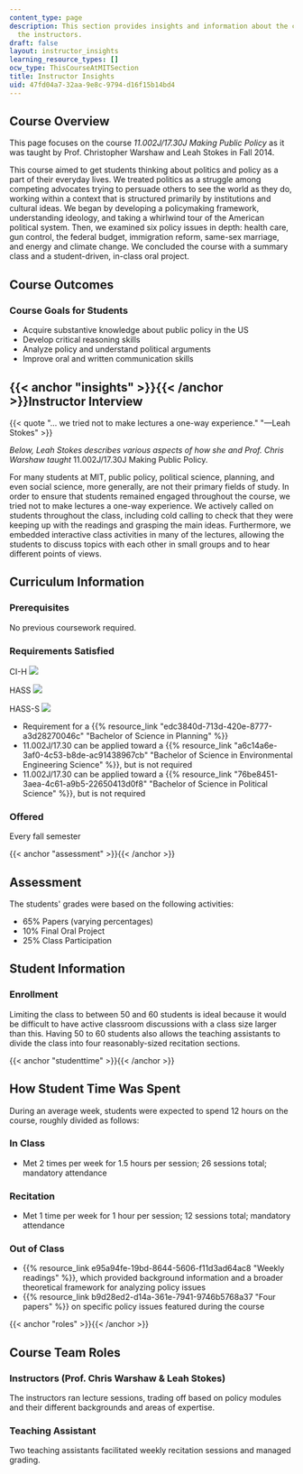 ```yaml
---
content_type: page
description: This section provides insights and information about the course from
  the instructors.
draft: false
layout: instructor_insights
learning_resource_types: []
ocw_type: ThisCourseAtMITSection
title: Instructor Insights
uid: 47fd04a7-32aa-9e8c-9794-d16f15b14bd4
---
```

## Course Overview

This page focuses on the course _11.002J/17.30J Making Public Policy_ as it was taught by Prof. Christopher Warshaw and Leah Stokes in Fall 2014.

This course aimed to get students thinking about politics and policy as a part of their everyday lives. We treated politics as a struggle among competing advocates trying to persuade others to see the world as they do, working within a context that is structured primarily by institutions and cultural ideas. We began by developing a policymaking framework, understanding ideology, and taking a whirlwind tour of the American political system. Then, we examined six policy issues in depth: health care, gun control, the federal budget, immigration reform, same-sex marriage, and energy and climate change. We concluded the course with a summary class and a student-driven, in-class oral project.

## Course Outcomes

### Course Goals for Students

- Acquire substantive knowledge about public policy in the US
- Develop critical reasoning skills
- Analyze policy and understand political arguments
- Improve oral and written communication skills

## {{< anchor "insights" >}}{{< /anchor >}}Instructor Interview

{{< quote "… we tried not to make lectures a one-way experience." "—Leah Stokes" >}}

_Below, Leah Stokes describes various aspects of how she and Prof. Chris Warshaw taught_ 11.002J/17.30J Making Public Policy.

For many students at MIT, public policy, political science, planning, and even social science, more generally, are not their primary fields of study. In order to ensure that students remained engaged throughout the course, we tried not to make lectures a one-way experience. We actively called on students throughout the class, including cold calling to check that they were keeping up with the readings and grasping the main ideas. Furthermore, we embedded interactive class activities in many of the lectures, allowing the students to discuss topics with each other in small groups and to hear different points of views.

## Curriculum Information

### Prerequisites

No previous coursework required.

### Requirements Satisfied

CI-H ![](/images/educator/icon-question-cih.png)

HASS ![](/images/educator/icon-question-hass.png)

HASS-S ![](/images/educator/icon-question-hass-s.png)

- Requirement for a {{% resource_link "edc3840d-713d-420e-8777-a3d28270046c" "Bachelor of Science in Planning" %}}
- 11.002J/17.30 can be applied toward a {{% resource_link "a6c14a6e-3af0-4c53-b8de-ac91438967cb" "Bachelor of Science in Environmental Engineering Science" %}}, but is not required
- 11.002J/17.30 can be applied toward a {{% resource_link "76be8451-3aea-4c61-a9b5-22650413d0f8" "Bachelor of Science in Political Science" %}}, but is not required

### Offered

Every fall semester

{{< anchor "assessment" >}}{{< /anchor >}}

## Assessment

The students' grades were based on the following activities:

- 65% Papers (varying percentages)
- 10% Final Oral Project
- 25% Class Participation

## Student Information

### Enrollment

Limiting the class to between 50 and 60 students is ideal because it would be difficult to have active classroom discussions with a class size larger than this. Having 50 to 60 students also allows the teaching assistants to divide the class into four reasonably-sized recitation sections.

{{< anchor "studenttime" >}}{{< /anchor >}}

## How Student Time Was Spent

During an average week, students were expected to spend 12 hours on the course, roughly divided as follows:

### In Class

- Met 2 times per week for 1.5 hours per session; 26 sessions total; mandatory attendance

### Recitation

- Met 1 time per week for 1 hour per session; 12 sessions total; mandatory attendance

### Out of Class

- {{% resource_link e95a94fe-19bd-8644-5606-f11d3ad64ac8 "Weekly readings" %}}, which provided background information and a broader theoretical framework for analyzing policy issues
- {{% resource_link b9d28ed2-d14a-361e-7941-9746b5768a37 "Four papers" %}} on specific policy issues featured during the course

{{< anchor "roles" >}}{{< /anchor >}}

## Course Team Roles

### Instructors (Prof. Chris Warshaw & Leah Stokes)

The instructors ran lecture sessions, trading off based on policy modules and their different backgrounds and areas of expertise.

### Teaching Assistant

Two teaching assistants facilitated weekly recitation sessions and managed grading.